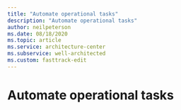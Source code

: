 ```yaml
---
title: "Automate operational tasks"
description: "Automate operational tasks"
author: neilpeterson
ms.date: 08/18/2020
ms.topic: article
ms.service: architecture-center
ms.subservice: well-architected
ms.custom: fasttrack-edit
---
```


# Automate operational tasks